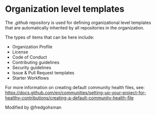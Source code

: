 # Organization level templates

The _.github_ repository is used for defining organizational level templates that are automatically inherited by all repositories in the organization.

The types of items that can be here include:

* Organization Profile
* License
* Code of Conduct
* Contributing guidelines
* Security guidelines
* Issue & Pull Request templates
* Starter Workflows

For more information on creating default community health files, see: 
https://docs.github.com/en/communities/setting-up-your-project-for-healthy-contributions/creating-a-default-community-health-file

Modified by @fredgohsman
